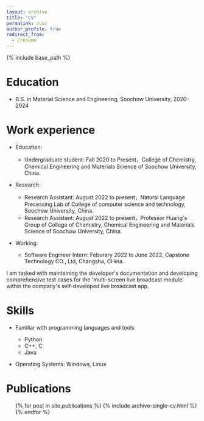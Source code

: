 ```yaml
---
layout: archive
title: "CV"
permalink: /cv/
author_profile: true
redirect_from:
  - /resume
---
```


{% include base_path %}

Education
======
* B.S. in Material Science and Engineering, Soochow University, 2020-2024

Work experience
======
* Education:
  * Undergraduate student: Fall 2020 to Present，College of Chemistry, Chemical Engineering and Materials Science of Soochow University, China.
 
* Research:
  * Research Assistant: August 2022 to present，Natural Language Precessing Lab of College of computer science and technology, Soochow University, China.
  * Research Assistant: August 2022 to present，Professor Huang's Group of College of Chemistry, Chemical Engineering and Materials Science of Soochow University, China.

* Working:
  * Software Engineer Intern: Feburary 2022 to June 2022, Capstone Technology CO., Ltd, Changsha, CHina.

I am tasked with maintaining the developer's documentation and developing comprehensive test cases for the 'multi-screen live broadcast module' within the company's self-developed live broadcast app.
 
Skills
======
* Familiar with programming languages and tools
  * Python
  * C++, C
  * Java
  
* Operating Systems: Windows, Linux

Publications
======
  <ul>{% for post in site.publications %}
    {% include archive-single-cv.html %}
  {% endfor %}</ul>
  
